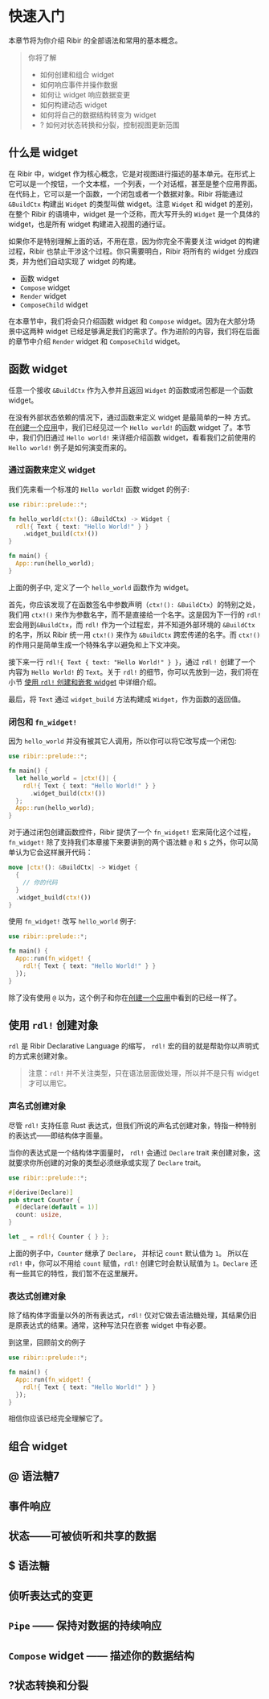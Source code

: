 # 快速入门

本章节将为你介绍 Ribir 的全部语法和常用的基本概念。

> 你将了解
>
> - 如何创建和组合 widget
> - 如何响应事件并操作数据
> - 如何让 widget 响应数据变更
> - 如何构建动态 widget
> - 如何将自己的数据结构转变为 widget
> - ? 如何对状态转换和分裂，控制视图更新范围

## 什么是 widget

在 Ribir 中，widget 作为核心概念，它是对视图进行描述的基本单元。在形式上它可以是一个按钮，一个文本框，一个列表，一个对话框，甚至是整个应用界面。在代码上，它可以是一个函数，一个闭包或者一个数据对象。Ribir 将能通过 `&BuildCtx` 构建出 `Widget` 的类型叫做 widget。注意 `Widget` 和 widget 的差别，在整个 Ribir 的语境中，widget 是一个泛称，而大写开头的 `Widget` 是一个具体的 widget，也是所有 widget 构建进入视图的通行证。

如果你不是特别理解上面的话，不用在意，因为你完全不需要关注 widget 的构建过程，Ribir 也禁止干涉这个过程。你只需要明白，Ribir 将所有的 widget 分成四类，并为他们自动实现了 widget 的构建。

- 函数 widget
- `Compose` widget
- `Render` widget
- `ComposeChild` widget

在本章节中，我们将会只介绍函数 widget 和 `Compose` widget。因为在大部分场景中这两种 widget 已经足够满足我们的需求了。作为进阶的内容，我们将在后面的章节中介绍 `Render` widget 和 `ComposeChild` widget。

## 函数 widget

任意一个接收 `&BuildCtx` 作为入参并且返回 `Widget` 的函数或闭包都是一个函数 widget。

在没有外部状态依赖的情况下，通过函数来定义 widget 是最简单的一种 方式。在[创建一个应用](./创建一个应用.md)中，我们已经见过一个 `Hello world!` 的函数 widget 了。本节中，我们仍旧通过 `Hello world!` 来详细介绍函数 widget，看看我们之前使用的 `Hello world!` 例子是如何演变而来的。

### 通过函数来定义 widget

我们先来看一个标准的 `Hello world!` 函数 widget 的例子:

```rust
use ribir::prelude::*;

fn hello_world(ctx!(): &BuildCtx) -> Widget {
  rdl!{ Text { text: "Hello World!" } }
    .widget_build(ctx!())
}

fn main() { 
  App::run(hello_world);
}
```

上面的例子中, 定义了一个 `hello_world` 函数作为 widget。

首先，你应该发现了在函数签名中参数声明（`ctx!(): &BuildCtx`）的特别之处，我们用 `ctx!()` 来作为参数名字，而不是直接给一个名字。这是因为下一行的 `rdl!` 宏会用到`&BuildCtx`，而 `rdl!` 作为一个过程宏，并不知道外部环境的 `&BuildCtx` 的名字，所以 Ribir 统一用 `ctx!()` 来作为 `&BuildCtx` 跨宏传递的名字。而 `ctx!()` 的作用只是简单生成一个特殊名字以避免和上下文冲突。

接下来一行 `rdl!{ Text { text: "Hello World!" } }`，通过 `rdl！` 创建了一个内容为 `Hello World!` 的 `Text`。关于 `rdl!` 的细节，你可以先放到一边，我们将在小节 [使用 `rdl!` 创建和嵌套 widget](#使用-rdl-创建和嵌套-widget) 中详细介绍。

最后，将 `Text` 通过 `widget_build` 方法构建成 `Widget`，作为函数的返回值。

### 闭包和 `fn_widget!`

因为 `hello_world` 并没有被其它人调用，所以你可以将它改写成一个闭包:

```rust
use ribir::prelude::*;

fn main() {
  let hello_world = |ctx!()| {
    rdl!{ Text { text: "Hello World!" } }
      .widget_build(ctx!())
  };
  App::run(hello_world);
}
```

对于通过闭包创建函数控件，Ribir 提供了一个 `fn_widget!` 宏来简化这个过程，`fn_widget!` 除了支持我们本章接下来要讲到的两个语法糖 `@` 和 `$` 之外，你可以简单认为它会这样展开代码：

``` rust ignore
move |ctx!(): &BuildCtx| -> Widget {
  {
    // 你的代码
  }
  .widget_build(ctx!())
}
```

使用 `fn_widget!` 改写 `hello_world` 例子:


```rust
use ribir::prelude::*;

fn main() {
  App::run(fn_widget! { 
    rdl!{ Text { text: "Hello World!" } }
  });
}
```

除了没有使用 `@` 以为，这个例子和你在[创建一个应用](./创建一个应用.md)中看到的已经一样了。

## 使用 `rdl!` 创建对象

`rdl` 是  Ribir Declarative Language 的缩写， `rdl!` 宏的目的就是帮助你以声明式的方式来创建对象。

> 注意：`rdl!` 并不关注类型，只在语法层面做处理，所以并不是只有 widget 才可以用它。

### 声名式创建对象

尽管 `rdl!` 支持任意 Rust 表达式，但我们所说的声名式创建对象，特指一种特别的表达式——即结构体字面量。

当你的表达式是一个结构体字面量时， `rdl!` 会通过 `Declare` trait 来创建对象，这就要求你所创建的对象的类型必须继承或实现了 `Declare` trait。

```rust
use ribir::prelude::*;

#[derive(Declare)]
pub struct Counter {
  #[declare(default = 1)]
  count: usize,
}

let _ = rdl!{ Counter { } };
```

上面的例子中，`Counter` 继承了 `Declare`， 并标记 `count` 默认值为 `1`。 所以在 `rdl!` 中，你可以不用给 `count` 赋值，`rdl!` 创建它时会默认赋值为 `1`。`Declare` 还有一些其它的特性，我们暂不在这里展开。

### 表达式创建对象

除了结构体字面量以外的所有表达式，`rdl!` 仅对它做去语法糖处理，其结果仍旧是原表达式的结果。通常，这种写法只在嵌套 widget 中有必要。

到这里，回顾前文的例子

```rust
use ribir::prelude::*;

fn main() {
  App::run(fn_widget! { 
    rdl!{ Text { text: "Hello World!" } }
  });
}
```
相信你应该已经完全理解它了。

## 组合 widget



## @ 语法糖7

## 事件响应

## 状态——可被侦听和共享的数据

## $ 语法糖

## 侦听表达式的变更

## `Pipe` —— 保持对数据的持续响应

## `Compose` widget —— 描述你的数据结构

## ?状态转换和分裂